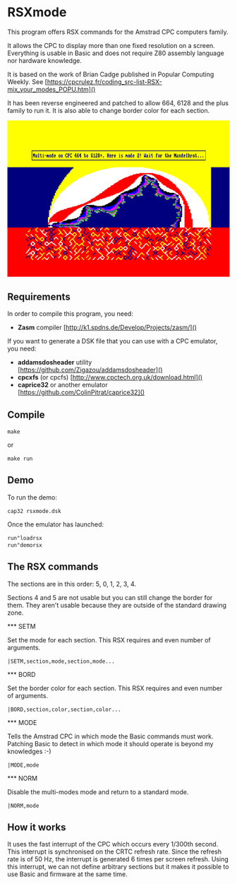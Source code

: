 RSXmode
=======

This program offers RSX commands for the Amstrad CPC computers family.

It allows the CPC to display more than one fixed resolution on a screen.
Everything is usable in Basic and does not require Z80 assembly language nor
hardware knowledge.

It is based on the work of Brian Cadge published in Popular Computing Weekly.
See [https://cpcrulez.fr/coding_src-list-RSX-mix_your_modes_POPU.htm]()

It has been reverse engineered and patched to allow 664, 6128 and the plus
family to run it. It is also able to change border color for each section.

![DEMORSX](rsxmode.png)

Requirements
------------

In order to compile this program, you need:

- **Zasm** compiler [http://k1.spdns.de/Develop/Projects/zasm/]()

If you want to generate a DSK file that you can use with a CPC emulator, you
need:

- **addamsdosheader** utility [https://github.com/Zigazou/addamsdosheader]()
- **cpcxfs** (or cpcfs) [http://www.cpctech.org.uk/download.html]()
- **caprice32** or another emulator [https://github.com/ColinPitrat/caprice32]()

Compile
-------

    make

or

    make run

Demo
----

To run the demo:

    cap32 rsxmode.dsk

Once the emulator has launched:

    run"loadrsx
    run"demorsx

The RSX commands
----------------

The sections are in this order: 5, 0, 1, 2, 3, 4.

Sections 4 and 5 are not usable but you can still change the border for them.
They aren't usable because they are outside of the standard drawing zone.

*** SETM

Set the mode for each section. This RSX requires and even number of
arguments.

    |SETM,section,mode,section,mode...

*** BORD

Set the border color for each section. This RSX requires and even number of
arguments.

    |BORD,section,color,section,color...

*** MODE

Tells the Amstrad CPC in which mode the Basic commands must work. Patching
Basic to detect in which mode it should operate is beyond my knowledges :-)

    |MODE,mode

*** NORM

Disable the multi-modes mode and return to a standard mode.

    |NORM,mode

How it works
------------

It uses the fast interrupt of the CPC which occurs every 1/300th second. This
interrupt is synchronised on the CRTC refresh rate. Since the refresh rate is
of 50 Hz, the interrupt is generated 6 times per screen refresh. Using this
interrupt, we can not define arbitrary sections but it makes it possible to use
Basic and firmware at the same time.
